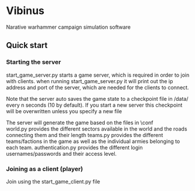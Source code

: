 # Vibinus
Narative warhammer campaign simulation software

## Quick start

### Starting the server
start_game_server.py starts a game server, which is required in order to join with clients.
when running start_game_server.py it will print out the ip address and port of the server, which are needed for the clients to connect.

Note that the server auto saves the game state to a checkpoint file in /data/ every n seconds (10 by default).
If you start a new server this checkpoint will be overwritten unless you specify a new file

The server will generate the game based on the files in \conf\
world.py provides the different sectors available in the world and the roads connecting them and their length
teams.py provides the different teams/factions in the game as well as the individual armies belonging to each team.
authentication.py provides the different login usernames/passwords and their access level. 

### Joining as a client (player)

Join using the start_game_client.py file

	
